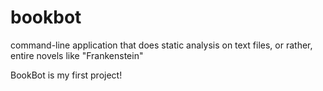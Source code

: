 # bookbot
command-line application that does static analysis on text files, or rather, entire novels like "Frankenstein"

BookBot is my first project!